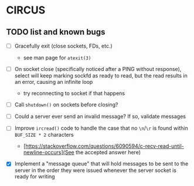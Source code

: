 # CIRCUS
## TODO list and known bugs

- [ ] Gracefully exit (close sockets, FDs, etc.)
  * see man page for `atexit(3)`

- [ ] On socket close (specifically noticed after a PING without response), select will keep marking sockfd as ready to read, but the read results in an error, causing an infinite loop
  * try reconnecting to socket if that happens

- [ ] Call `shutdown()` on sockets before closing?

- [ ] Could a server ever send an invalid message? If so, validate messages

- [ ] Improve `ircread()` code to handle the case that no `\n`/`\r` is found within `BUF_SIZE * 2` characters
  * [https://stackoverflow.com/questions/6090594/c-recv-read-until-newline-occurs](See the accepted answer here)

- [x] Implement a "message queue" that will hold messages to be sent to the server in the order they were issued whenever the server socket is ready for writing